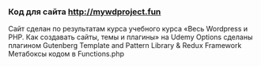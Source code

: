### Код для сайта <http://mywdproject.fun>
 Сайт сделан по результатам курса учебного курса «Весь Wordpress и PHP. Как создавать сайты, темы и плагины» на Udemy
Оptions сделаны плагином  Gutenberg Template and Pattern Library & Redux Framework 
Метабоксы кодом в Functions.php
